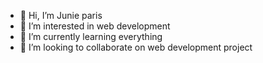 - 👋 Hi, I’m Junie paris
- 👀 I’m interested in web development
- 🌱 I’m currently learning everything 
- 💞️ I’m looking to collaborate on web development project

<!---
Juniepaeis/Juniepaeis is a ✨ special ✨ repository because its `README.md` (this file) appears on your GitHub profile.
You can click the Preview link to take a look at your changes.
--->
